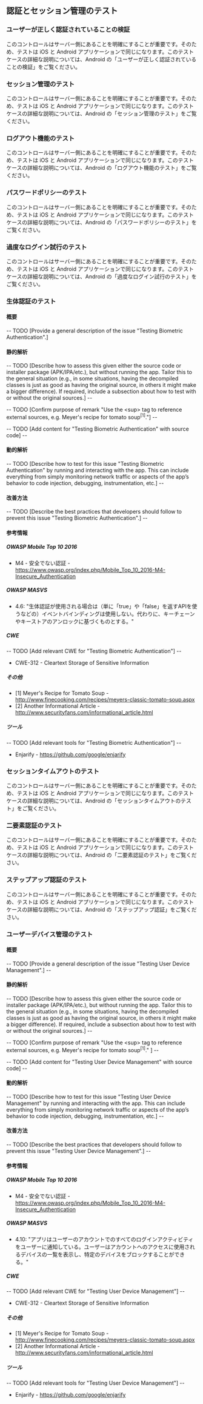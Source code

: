 ## 認証とセッション管理のテスト

### ユーザーが正しく認証されていることの検証

このコントロールはサーバー側にあることを明確にすることが重要です。そのため、テストは iOS と Android アプリケーションで同じになります。このテストケースの詳細な説明については、Android の「ユーザーが正しく認証されていることの検証」をご覧ください。

### セッション管理のテスト

このコントロールはサーバー側にあることを明確にすることが重要です。そのため、テストは iOS と Android アプリケーションで同じになります。このテストケースの詳細な説明については、Android の「セッション管理のテスト」をご覧ください。


### ログアウト機能のテスト

このコントロールはサーバー側にあることを明確にすることが重要です。そのため、テストは iOS と Android アプリケーションで同じになります。このテストケースの詳細な説明については、Android の「ログアウト機能のテスト」をご覧ください。

### パスワードポリシーのテスト

このコントロールはサーバー側にあることを明確にすることが重要です。そのため、テストは iOS と Android アプリケーションで同じになります。このテストケースの詳細な説明については、Android の「パスワードポリシーのテスト」をご覧ください。


### 過度なログイン試行のテスト

このコントロールはサーバー側にあることを明確にすることが重要です。そのため、テストは iOS と Android アプリケーションで同じになります。このテストケースの詳細な説明については、Android の「過度なログイン試行のテスト」をご覧ください。


### 生体認証のテスト

#### 概要

-- TODO [Provide a general description of the issue "Testing Biometric Authentication".]

#### 静的解析

-- TODO [Describe how to assess this given either the source code or installer package (APK/IPA/etc.), but without running the app. Tailor this to the general situation (e.g., in some situations, having the decompiled classes is just as good as having the original source, in others it might make a bigger difference). If required, include a subsection about how to test with or without the original sources.] --

-- TODO [Confirm purpose of remark "Use the &lt;sup&gt; tag to reference external sources, e.g. Meyer's recipe for tomato soup<sup>[1]</sup>."] --

-- TODO [Add content for "Testing Biometric Authentication" with source code] --

#### 動的解析

-- TODO [Describe how to test for this issue "Testing Biometric Authentication" by running and interacting with the app. This can include everything from simply monitoring network traffic or aspects of the app’s behavior to code injection, debugging, instrumentation, etc.] --

#### 改善方法

-- TODO [Describe the best practices that developers should follow to prevent this issue "Testing Biometric Authentication".] --

#### 参考情報

##### OWASP Mobile Top 10 2016
* M4 - 安全でない認証 - https://www.owasp.org/index.php/Mobile_Top_10_2016-M4-Insecure_Authentication

##### OWASP MASVS
* 4.6: "生体認証が使用される場合は（単に「true」や「false」を返すAPIを使うなどの）イベントバインディングは使用しない。代わりに、キーチェーンやキーストアのアンロックに基づくものとする。"

##### CWE

-- TODO [Add relevant CWE for "Testing Biometric Authentication"] --
- CWE-312 - Cleartext Storage of Sensitive Information

##### その他

- [1] Meyer's Recipe for Tomato Soup - http://www.finecooking.com/recipes/meyers-classic-tomato-soup.aspx
- [2] Another Informational Article - http://www.securityfans.com/informational_article.html

##### ツール

-- TODO [Add relevant tools for "Testing Biometric Authentication"] --
* Enjarify - https://github.com/google/enjarify



### セッションタイムアウトのテスト

このコントロールはサーバー側にあることを明確にすることが重要です。そのため、テストは iOS と Android アプリケーションで同じになります。このテストケースの詳細な説明については、Android の「セッションタイムアウトのテスト」をご覧ください。


### 二要素認証のテスト

このコントロールはサーバー側にあることを明確にすることが重要です。そのため、テストは iOS と Android アプリケーションで同じになります。このテストケースの詳細な説明については、Android の「二要素認証のテスト」をご覧ください。


### ステップアップ認証のテスト

このコントロールはサーバー側にあることを明確にすることが重要です。そのため、テストは iOS と Android アプリケーションで同じになります。このテストケースの詳細な説明については、Android の「ステップアップ認証」をご覧ください。


### ユーザーデバイス管理のテスト

#### 概要

-- TODO [Provide a general description of the issue "Testing User Device Management".] --

#### 静的解析

-- TODO [Describe how to assess this given either the source code or installer package (APK/IPA/etc.), but without running the app. Tailor this to the general situation (e.g., in some situations, having the decompiled classes is just as good as having the original source, in others it might make a bigger difference). If required, include a subsection about how to test with or without the original sources.] --

-- TODO [Confirm purpose of remark "Use the &lt;sup&gt; tag to reference external sources, e.g. Meyer's recipe for tomato soup<sup>[1]</sup>." ] --

-- TODO [Add content for "Testing User Device Management" with source code] --


#### 動的解析

-- TODO [Describe how to test for this issue "Testing User Device Management" by running and interacting with the app. This can include everything from simply monitoring network traffic or aspects of the app’s behavior to code injection, debugging, instrumentation, etc.] --

#### 改善方法

-- TODO [Describe the best practices that developers should follow to prevent this issue "Testing User Device Management".] --

#### 参考情報

##### OWASP Mobile Top 10 2016
* M4 - 安全でない認証 - https://www.owasp.org/index.php/Mobile_Top_10_2016-M4-Insecure_Authentication

##### OWASP MASVS
* 4.10: "アプリはユーザーのアカウントでのすべてのログインアクティビティをユーザーに通知している。ユーザーはアカウントへのアクセスに使用されるデバイスの一覧を表示し、特定のデバイスをブロックすることができる。"

##### CWE

-- TODO [Add relevant CWE for "Testing User Device Management"] --
- CWE-312 - Cleartext Storage of Sensitive Information

##### その他

- [1] Meyer's Recipe for Tomato Soup - http://www.finecooking.com/recipes/meyers-classic-tomato-soup.aspx
- [2] Another Informational Article - http://www.securityfans.com/informational_article.html

##### ツール

-- TODO [Add relevant tools for "Testing User Device Management"] --
* Enjarify - https://github.com/google/enjarify
